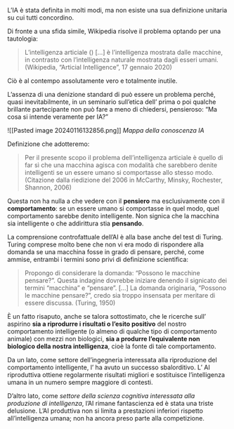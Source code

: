 L’IA è stata definita in molti modi, ma non esiste una sua definizione unitaria su cui tutti concordino.

Di fronte a una sfida simile, Wikipedia risolve il problema optando per una tautologia: 

> L’intelligenza articiale () […] è l’intelligenza mostrata dalle macchine, in contrasto con l’intelligenza naturale mostrata dagli esseri umani. (Wikipedia, “Articial Intelligence”, 17 gennaio 2020)

Ciò è al contempo assolutamente vero e totalmente inutile.

L’assenza di una denizione standard di può essere un problema perché, quasi inevitabilmente, in un seminario sull’etica dell’ prima o poi qualche brillante partecipante non può fare a meno di chiedersi, pensieroso: “Ma cosa si intende veramente per IA?”

![[Pasted image 20240116132856.png]]
*Mappa della conoscenza IA*


Definizione che adotteremo:

> Per il presente scopo il problema dell’intelligenza articiale è quello di far sì che una macchina agisca con modalità che sarebbero denite intelligenti se un essere umano si comportasse allo stesso modo. (Citazione dalla riedizione del 2006 in McCarthy, Minsky, Rochester, Shannon, 2006)

Questa non ha nulla a che vedere con il **pensiero** ma esclusivamente con il **comportamento**: se un essere umano si comportasse in quel modo, quel comportamento sarebbe denito intelligente. 
Non signica che la macchina sia intelligente o che addirittura stia **pensando**. 

La comprensione controfattuale dell’AI è alla base anche del test di Turing. 
Turing comprese molto bene che non vi era modo di rispondere alla domanda se una macchina fosse in grado di pensare, perché, come ammise, entrambi i termini sono privi di definizione scientifica:

> Propongo di considerare la domanda: “Possono le macchine pensare?”. Questa indagine dovrebbe iniziare denendo il signicato dei termini “macchina” e “pensare”. […] La domanda originaria, “Possono le macchine pensare?”, credo sia troppo insensata per meritare di essere discussa. (Turing, 1950)



È un fatto risaputo, anche se talora sottostimato, che le ricerche sull’ aspirino **sia a riprodurre i risultati o l’esito positivo** del nostro comportamento intelligente (o almeno di qualche tipo di comportamento animale) con mezzi non biologici, **sia a produrre l’equivalente non biologico della nostra intelligenza**, cioè la fonte di tale comportamento.

Da un lato, come settore dell’ingegneria interessata alla riproduzione del comportamento intelligente, l’ ha avuto un successo sbalorditivo.
L’ AI riproduttiva ottiene regolarmente risultati migliori e sostituisce l’intelligenza umana in un numero sempre maggiore di contesti.

D’altro lato, come *settore della scienza cognitiva interessata alla produzione di intelligenza*, l’AI rimane fantascienza ed è stata una triste delusione. 
L’AI produttiva non si limita a prestazioni inferiori rispetto all’intelligenza umana; non ha ancora preso parte alla competizione.